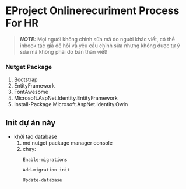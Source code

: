 # EProject Onlinerecuriment Process For HR
> **_NOTE:_** Mọi người không chỉnh sửa mã do người khác viết, có thể inbook tác giả để hỏi và yêu cầu chỉnh sửa nhưng không được tự ý sửa mã không phải do bản thân viết!

### Nutget Package
1. Bootstrap
2. EntityFramework
3. FontAwesome
4. Microsoft.AspNet.Identity.EntityFramework
5. Install-Package Microsoft.AspNet.Identity.Owin

## Init dự án này
- khởi tạo database
  1. mở nutget package manager console
  2. chạy:
     ```
     Enable-migrations
     ```
     ```
     Add-migration init
     ```
     ```
     Update-database
     ```
